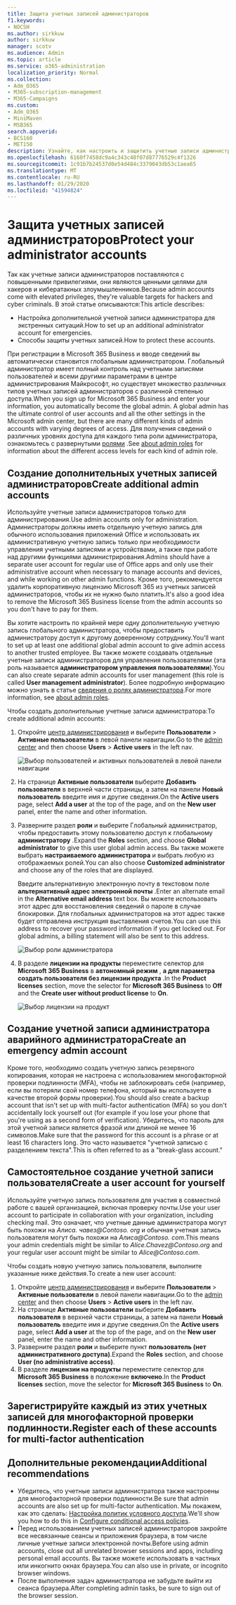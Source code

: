 ```yaml
---
title: Защита учетных записей администраторов
f1.keywords:
- NOCSH
ms.author: sirkkuw
author: sirkkuw
manager: scotv
ms.audience: Admin
ms.topic: article
ms.service: o365-administration
localization_priority: Normal
ms.collection:
- Adm_O365
- M365-subscription-management
- M365-Campaigns
ms.custom:
- Adm_O365
- MiniMaven
- MSB365
search.appverid:
- BCS160
- MET150
description: Узнайте, как настроить и защитить учетные записи администратора.
ms.openlocfilehash: 6160f7458dc9a4c343c48f07d87776529c4f1326
ms.sourcegitcommit: 1c91b7b24537d0e54d484c3379043db53c1aea65
ms.translationtype: MT
ms.contentlocale: ru-RU
ms.lasthandoff: 01/29/2020
ms.locfileid: "41594824"
---
```

# <a name="protect-your-administrator-accounts"></a><span data-ttu-id="c778c-103">Защита учетных записей администраторов</span><span class="sxs-lookup"><span data-stu-id="c778c-103">Protect your administrator accounts</span></span>

<span data-ttu-id="c778c-104">Так как учетные записи администраторов поставляются с повышенными привилегиями, они являются ценными целями для хакеров и кибератакных злоумышленников.</span><span class="sxs-lookup"><span data-stu-id="c778c-104">Because admin accounts come with elevated privileges, they're valuable targets for hackers and cyber criminals.</span></span> <span data-ttu-id="c778c-105">В этой статье описываются:</span><span class="sxs-lookup"><span data-stu-id="c778c-105">This article describes:</span></span>

- <span data-ttu-id="c778c-106">Настройка дополнительной учетной записи администратора для экстренных ситуаций.</span><span class="sxs-lookup"><span data-stu-id="c778c-106">How to set up an additional administrator account for emergencies.</span></span>
- <span data-ttu-id="c778c-107">Способы защиты учетных записей.</span><span class="sxs-lookup"><span data-stu-id="c778c-107">How to protect these accounts.</span></span>
 
<span data-ttu-id="c778c-108">При регистрации в Microsoft 365 Business и вводе сведений вы автоматически становится глобальным администратором. Глобальный администратор имеет полный контроль над учетными записями пользователей и всеми другими параметрами в центре администрирования Майкрософт, но существует множество различных типов учетных записей администраторов с различной степенью доступа.</span><span class="sxs-lookup"><span data-stu-id="c778c-108">When you sign up for Microsoft 365 Business and enter your information, you automatically become the global admin. A global admin has the ultimate control of user accounts and all the other settings in the Microsoft admin center, but there are many different kinds of admin accounts with varying degrees of access.</span></span> <span data-ttu-id="c778c-109">Для получения сведений о различных уровнях доступа для каждого типа роли администратора, ознакомьтесь с развернутыми [ролями](https://docs.microsoft.com/office365/admin/add-users/about-admin-roles) .</span><span class="sxs-lookup"><span data-stu-id="c778c-109">See [about admin roles](https://docs.microsoft.com/office365/admin/add-users/about-admin-roles) for information about the different access levels for each kind of admin role.</span></span>


## <a name="create-additional-admin-accounts"></a><span data-ttu-id="c778c-110">Создание дополнительных учетных записей администраторов</span><span class="sxs-lookup"><span data-stu-id="c778c-110">Create additional admin accounts</span></span>

<span data-ttu-id="c778c-111">Используйте учетные записи администраторов только для администрирования.</span><span class="sxs-lookup"><span data-stu-id="c778c-111">Use admin accounts only for administration.</span></span> <span data-ttu-id="c778c-112">Администраторы должны иметь отдельную учетную запись для обычного использования приложений Office и использовать их административную учетную запись только при необходимости управления учетными записями и устройствами, а также при работе над другими функциями администрирования.</span><span class="sxs-lookup"><span data-stu-id="c778c-112">Admins should have a separate user account for regular use of Office apps and only use their administrative account when necessary to manage accounts and devices, and while working on other admin functions.</span></span> <span data-ttu-id="c778c-113">Кроме того, рекомендуется удалить корпоративную лицензию Microsoft 365 из учетных записей администраторов, чтобы их не нужно было платить.</span><span class="sxs-lookup"><span data-stu-id="c778c-113">It's also a good idea to remove the Microsoft 365 Business license from the admin accounts so you don't have to pay for them.</span></span>

<span data-ttu-id="c778c-114">Вы хотите настроить по крайней мере одну дополнительную учетную запись глобального администратора, чтобы предоставить администратору доступ к другому доверенному сотруднику.</span><span class="sxs-lookup"><span data-stu-id="c778c-114">You'll want to set up at least one additional global admin account to give admin access to another trusted employee.</span></span> <span data-ttu-id="c778c-115">Вы также можете создавать отдельные учетные записи администраторов для управления пользователями (эта роль называется **администратором управления пользователями**).</span><span class="sxs-lookup"><span data-stu-id="c778c-115">You can also create separate admin accounts for user management (this role is called **User management administrator**).</span></span> <span data-ttu-id="c778c-116">Более подробную информацию можно узнать в статье [сведения о ролях администратора](https://docs.microsoft.com/office365/admin/add-users/about-admin-roles).</span><span class="sxs-lookup"><span data-stu-id="c778c-116">For more information, see [about admin roles](https://docs.microsoft.com/office365/admin/add-users/about-admin-roles).</span></span>

<span data-ttu-id="c778c-117">Чтобы создать дополнительные учетные записи администратора:</span><span class="sxs-lookup"><span data-stu-id="c778c-117">To create additional admin accounts:</span></span>

 1. <span data-ttu-id="c778c-118">Откройте <a href="https://go.microsoft.com/fwlink/p/?linkid=837890" target="_blank">центр администрирования</a> и выберите **Пользователи** \> **Активные пользователи** в левой панели навигации.</span><span class="sxs-lookup"><span data-stu-id="c778c-118">Go to the <a href="https://go.microsoft.com/fwlink/p/?linkid=837890" target="_blank">admin center</a> and then choose **Users** \> **Active users** in the left nav.</span></span>

    ![Выбор пользователей и активных пользователей в левой панели навигации](media/Activeusers.png)

2. <span data-ttu-id="c778c-120">На странице **Активные пользователи** выберите **Добавить пользователя** в верхней части страницы, а затем на панели **Новый пользователь** введите имя и другие сведения.</span><span class="sxs-lookup"><span data-stu-id="c778c-120">On the **Active users** page, select **Add a user** at the top of the page, and on the **New user** panel, enter the name and other information.</span></span>
3. <span data-ttu-id="c778c-121">Разверните раздел **роли** и выберите Глобальный администратор, чтобы предоставить этому пользователю доступ к глобальному **администратору** .</span><span class="sxs-lookup"><span data-stu-id="c778c-121">Expand the **Roles** section, and choose **Global administrator** to give this user global admin access.</span></span> <span data-ttu-id="c778c-122">Вы также можете выбрать **настраиваемого администратора** и выбрать любую из отображаемых ролей.</span><span class="sxs-lookup"><span data-stu-id="c778c-122">You can also choose **Customized administrator** and choose any of the roles that are displayed.</span></span>

    <span data-ttu-id="c778c-123">Введите альтернативную электронную почту в текстовом поле **альтернативный адрес электронной почты** .</span><span class="sxs-lookup"><span data-stu-id="c778c-123">Enter an alternate email in the **Alternative email address** text box.</span></span> <span data-ttu-id="c778c-124">Вы можете использовать этот адрес для восстановления сведений о пароле в случае блокировки. Для глобальных администраторов на этот адрес также будет отправлена инструкция выставления счетов.</span><span class="sxs-lookup"><span data-stu-id="c778c-124">You can use this address to recover your password information if you get locked out. For global admins, a billing statement will also be sent to this address.</span></span>

    ![Выбор роли администратора](media/adminroles.png)
    
4. <span data-ttu-id="c778c-126">В разделе **лицензии на продукты** переместите селектор для **Microsoft 365 Business** в **автономный режим** , **а для параметра** **создать пользователя без лицензии продукта** .</span><span class="sxs-lookup"><span data-stu-id="c778c-126">In the **Product licenses** section, move the selector for **Microsoft 365 Business** to **Off** and the **Create user without product license** to **On**.</span></span>

    ![Выбор лицензии на продукт](media/productlicense.png)

## <a name="create-an-emergency-admin-account"></a><span data-ttu-id="c778c-128">Создание учетной записи администратора аварийного администратора</span><span class="sxs-lookup"><span data-stu-id="c778c-128">Create an emergency admin account</span></span>

<span data-ttu-id="c778c-129">Кроме того, необходимо создать учетную запись резервного копирования, которая не настроена с использованием многофакторной проверки подлинности (MFA), чтобы не заблокировать себя (например, если вы потеряли свой номер телефона, который вы используете в качестве второй формы проверки).</span><span class="sxs-lookup"><span data-stu-id="c778c-129">You should also create a backup account that isn't set up with multi-factor authentication (MFA) so you don't accidentally lock yourself out (for example if you lose your phone that you're using as a second form of verification).</span></span> <span data-ttu-id="c778c-130">Убедитесь, что пароль для этой учетной записи является фразой или длиной не менее 16 символов.</span><span class="sxs-lookup"><span data-stu-id="c778c-130">Make sure that the password for this account is a phrase or at least 16 characters long.</span></span> <span data-ttu-id="c778c-131">Это часто называется "учетной записью с разделением текста".</span><span class="sxs-lookup"><span data-stu-id="c778c-131">This is often referred to as a "break-glass account."</span></span>

## <a name="create-a-user-account-for-yourself"></a><span data-ttu-id="c778c-132">Самостоятельное создание учетной записи пользователя</span><span class="sxs-lookup"><span data-stu-id="c778c-132">Create a user account for yourself</span></span>

<span data-ttu-id="c778c-133">Используйте учетную запись пользователя для участия в совместной работе с вашей организацией, включая проверку почты.</span><span class="sxs-lookup"><span data-stu-id="c778c-133">Use your user account to participate in collaboration with your organization, including checking mail.</span></span> <span data-ttu-id="c778c-134">Это означает, что учетные данные администратора могут быть похожи на *Алиса. чавез<span></span>@Contoso. org* и обычная учетная запись пользователя могут быть похожи на *Алиса<span></span>@Contoso. com*.</span><span class="sxs-lookup"><span data-stu-id="c778c-134">This means your admin credentials might be similar to  *Alice.Chavez<span></span>@Contoso.org* and your regular user account might be similar to *Alice<span></span>@Contoso.com*.</span></span>

<span data-ttu-id="c778c-135">Чтобы создать новую учетную запись пользователя, выполните указанные ниже действия.</span><span class="sxs-lookup"><span data-stu-id="c778c-135">To create a new user account:</span></span>
1. <span data-ttu-id="c778c-136">Откройте <a href="https://go.microsoft.com/fwlink/p/?linkid=837890" target="_blank">центр администрирования</a> и выберите **Пользователи** \> **Активные пользователи** в левой панели навигации.</span><span class="sxs-lookup"><span data-stu-id="c778c-136">Go to the <a href="https://go.microsoft.com/fwlink/p/?linkid=837890" target="_blank">admin center</a> and then choose **Users** \> **Active users** in the left nav.</span></span>
2. <span data-ttu-id="c778c-137">На странице **Активные пользователи** выберите **Добавить пользователя** в верхней части страницы, а затем на панели **Новый пользователь** введите имя и другие сведения.</span><span class="sxs-lookup"><span data-stu-id="c778c-137">On the **Active users** page, select **Add a user** at the top of the page, and on the **New user** panel, enter the name and other information.</span></span>
3. <span data-ttu-id="c778c-138">Разверните раздел **роли** и выберите пункт **пользователь (нет административного доступа)**.</span><span class="sxs-lookup"><span data-stu-id="c778c-138">Expand the **Roles** section, and choose **User (no administrative access)**.</span></span>
1. <span data-ttu-id="c778c-139">В разделе **лицензии на продукты** переместите селектор для **Microsoft 365 Business** в положение **включено**.</span><span class="sxs-lookup"><span data-stu-id="c778c-139">In the **Product licenses** section, move the selector for **Microsoft 365 Business** to **On**.</span></span> 

## <a name="register-each-of-these-accounts-for-multi-factor-authentication"></a><span data-ttu-id="c778c-140">Зарегистрируйте каждый из этих учетных записей для многофакторной проверки подлинности.</span><span class="sxs-lookup"><span data-stu-id="c778c-140">Register each of these accounts for multi-factor authentication</span></span>


## <a name="additional-recommendations"></a><span data-ttu-id="c778c-141">Дополнительные рекомендации</span><span class="sxs-lookup"><span data-stu-id="c778c-141">Additional recommendations</span></span>

- <span data-ttu-id="c778c-142">Убедитесь, что учетные записи администратора также настроены для многофакторной проверки подлинности.</span><span class="sxs-lookup"><span data-stu-id="c778c-142">Be sure that admin accounts are also set up for multi-factor authentication.</span></span> <span data-ttu-id="c778c-143">Мы покажем, как это сделать: [Настройка политик условного доступа](m365-campaigns-conditional-access.md).</span><span class="sxs-lookup"><span data-stu-id="c778c-143">We'll show you how to do this in [Configure conditional access policies](m365-campaigns-conditional-access.md).</span></span>
- <span data-ttu-id="c778c-144">Перед использованием учетных записей администраторов закройте все несвязанные сеансы и приложения браузера, в том числе личные учетные записи электронной почты.</span><span class="sxs-lookup"><span data-stu-id="c778c-144">Before using admin accounts, close out all unrelated browser sessions and apps, including personal email accounts.</span></span> <span data-ttu-id="c778c-145">Вы также можете использовать в частных или инкогнито окнах браузера.</span><span class="sxs-lookup"><span data-stu-id="c778c-145">You can also use in private, or incognito browser windows.</span></span>
- <span data-ttu-id="c778c-146">После выполнения задач администратора не забудьте выйти из сеанса браузера.</span><span class="sxs-lookup"><span data-stu-id="c778c-146">After completing admin tasks, be sure to sign out of the browser session.</span></span>
